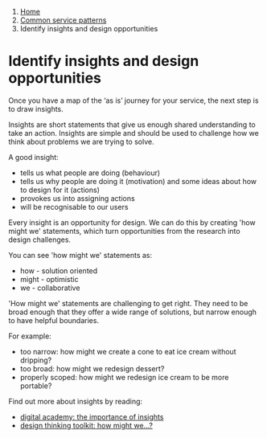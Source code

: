 1.  [Home](/docs/core/contents)
2.	[Common service patterns](docs/documentation/core/common-service-patterns/overview)
3.  Identify insights and design opportunities

# Identify insights and design opportunities
Once you have a map of the ‘as is’ journey for your service, the next step is to draw insights.

Insights are short statements that give us enough shared understanding to take an action. Insights are simple and should be used to challenge how we think about problems we are trying to solve.  

A good insight:

* tells us what people are doing (behaviour)
* tells us why people are doing it (motivation) and some ideas about how to design for it (actions) 
* provokes us into assigning actions 
* will be recognisable to our users

Every insight is an opportunity for design. We can do this by creating 'how might we' statements, which turn opportunities from the research into design challenges. 

You can see 'how might we' statements as: 

* how - solution oriented 
* might - optimistic 
* we - collaborative 

'How might we' statements are challenging to get right. They need to be broad enough that they offer a wide range of solutions, but narrow enough to have helpful boundaries. 

For example:

* too narrow: how might we create a cone to eat ice cream without dripping? 
* too broad: how might we redesign dessert? 
* properly scoped: how might we redesign ice cream to be more portable? 

Find out more about insights by reading:

* [digital academy: the importance of insights](https://dwpdigital.blog.gov.uk/2015/03/26/digital-academy-the-importance-of-insights/)
* [design thinking toolkit: how might we…?](https://spin.atomicobject.com/2018/12/12/how-might-we-design-thinking/)
